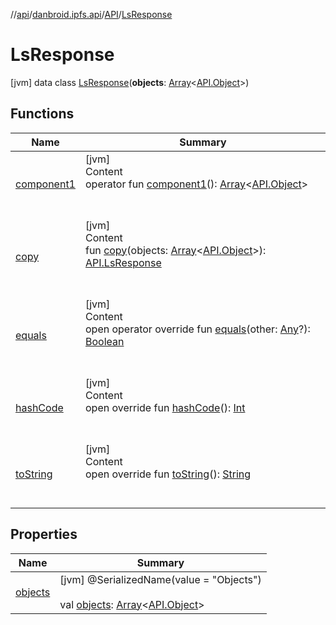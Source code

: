//[api](../../../index.md)/[danbroid.ipfs.api](../../index.md)/[API](../index.md)/[LsResponse](index.md)



# LsResponse  
 [jvm] data class [LsResponse](index.md)(**objects**: [Array](https://kotlinlang.org/api/latest/jvm/stdlib/kotlin/-array/index.html)<[API.Object](../-object/index.md)>)   


## Functions  
  
|  Name|  Summary| 
|---|---|
| [component1](component1.md)| [jvm]  <br>Content  <br>operator fun [component1](component1.md)(): [Array](https://kotlinlang.org/api/latest/jvm/stdlib/kotlin/-array/index.html)<[API.Object](../-object/index.md)>  <br><br><br>
| [copy](copy.md)| [jvm]  <br>Content  <br>fun [copy](copy.md)(objects: [Array](https://kotlinlang.org/api/latest/jvm/stdlib/kotlin/-array/index.html)<[API.Object](../-object/index.md)>): [API.LsResponse](index.md)  <br><br><br>
| [equals](../../-ok-http-call-executor/-companion/index.md#kotlin/Any/equals/#kotlin.Any?/PointingToDeclaration/)| [jvm]  <br>Content  <br>open operator override fun [equals](../../-ok-http-call-executor/-companion/index.md#kotlin/Any/equals/#kotlin.Any?/PointingToDeclaration/)(other: [Any](https://kotlinlang.org/api/latest/jvm/stdlib/kotlin/-any/index.html)?): [Boolean](https://kotlinlang.org/api/latest/jvm/stdlib/kotlin/-boolean/index.html)  <br><br><br>
| [hashCode](../../-ok-http-call-executor/-companion/index.md#kotlin/Any/hashCode/#/PointingToDeclaration/)| [jvm]  <br>Content  <br>open override fun [hashCode](../../-ok-http-call-executor/-companion/index.md#kotlin/Any/hashCode/#/PointingToDeclaration/)(): [Int](https://kotlinlang.org/api/latest/jvm/stdlib/kotlin/-int/index.html)  <br><br><br>
| [toString](../../-ok-http-call-executor/-companion/index.md#kotlin/Any/toString/#/PointingToDeclaration/)| [jvm]  <br>Content  <br>open override fun [toString](../../-ok-http-call-executor/-companion/index.md#kotlin/Any/toString/#/PointingToDeclaration/)(): [String](https://kotlinlang.org/api/latest/jvm/stdlib/kotlin/-string/index.html)  <br><br><br>


## Properties  
  
|  Name|  Summary| 
|---|---|
| [objects](index.md#danbroid.ipfs.api/API.LsResponse/objects/#/PointingToDeclaration/)|  [jvm] @SerializedName(value = "Objects")  <br>  <br>val [objects](index.md#danbroid.ipfs.api/API.LsResponse/objects/#/PointingToDeclaration/): [Array](https://kotlinlang.org/api/latest/jvm/stdlib/kotlin/-array/index.html)<[API.Object](../-object/index.md)>   <br>

